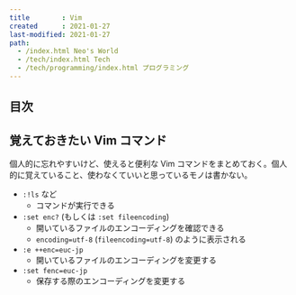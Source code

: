 ```yaml
---
title        : Vim
created      : 2021-01-27
last-modified: 2021-01-27
path:
  - /index.html Neo's World
  - /tech/index.html Tech
  - /tech/programming/index.html プログラミング
---
```


## 目次


## 覚えておきたい Vim コマンド

個人的に忘れやすいけど、使えると便利な Vim コマンドをまとめておく。個人的に覚えていること、使わなくていいと思っているモノは書かない。

- `:!ls` など
  - コマンドが実行できる
- `:set enc?` (もしくは `:set fileencoding`)
  - 開いているファイルのエンコーディングを確認できる
  - `encoding=utf-8` (`fileencoding=utf-8`) のように表示される
- `:e ++enc=euc-jp`
  - 開いているファイルのエンコーディングを変更する
- `:set fenc=euc-jp`
  - 保存する際のエンコーディングを変更する
